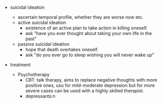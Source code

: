 


- suicidal ideation
    + ascertain temporal profile, whether they are worse now etc.
    + active suicidal ideation
        * existence of an active plan to take action in killing oneself. 
        * ask "have you ever thought about taking your own life in the past"
    + passive suicidal ideation
        * hope that death overtakes oneself. 
        * ask "do you ever go to sleep wishing you will never wake up"


- treatment
    + Psychotherapy  
        * CBT: talk therapy, aims to replace negative thoughts with more positive ones, usu for mild-moderate depression but for more severe cases can be used with a highly skilled therapist. 
        * depressants:n
